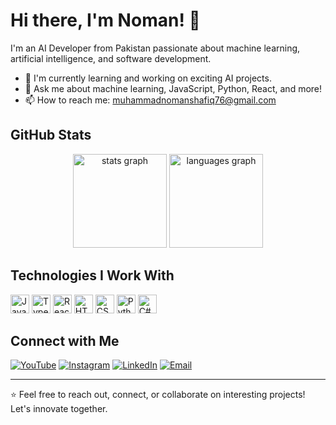 # Hi there, I'm Noman! 👋

I'm an AI Developer from Pakistan passionate about machine learning, artificial intelligence, and software development.

- 🌱 I'm currently learning and working on exciting AI projects.
- 💬 Ask me about machine learning, JavaScript, Python, React, and more!
- 📫 How to reach me: [muhammadnomanshafiq76@gmail.com](mailto:muhammadnomanshafiq76@gmail.com)

## GitHub Stats

<div align="center">
  <img src="https://github-readme-stats.vercel.app/api?username=MuhammadNoman76&hide_title=false&hide_rank=false&show_icons=true&include_all_commits=true&count_private=true&disable_animations=false&theme=dracula&locale=en&hide_border=false&order=1" height="150" alt="stats graph"  />
  <img src="https://github-readme-stats.vercel.app/api/top-langs?username=MuhammadNoman76&locale=en&hide_title=false&layout=compact&card_width=320&langs_count=5&theme=dracula&hide_border=false&order=2" height="150" alt="languages graph"  />
</div>

###

## Technologies I Work With

<img src="https://cdn.jsdelivr.net/gh/devicons/devicon/icons/javascript/javascript-original.svg" height="30" alt="JavaScript">
<img src="https://cdn.jsdelivr.net/gh/devicons/devicon/icons/typescript/typescript-original.svg" height="30" alt="TypeScript">
<img src="https://cdn.jsdelivr.net/gh/devicons/devicon/icons/react/react-original.svg" height="30" alt="React">
<img src="https://cdn.jsdelivr.net/gh/devicons/devicon/icons/html5/html5-original.svg" height="30" alt="HTML5">
<img src="https://cdn.jsdelivr.net/gh/devicons/devicon/icons/css3/css3-original.svg" height="30" alt="CSS3">
<img src="https://cdn.jsdelivr.net/gh/devicons/devicon/icons/python/python-original.svg" height="30" alt="Python">
<img src="https://cdn.jsdelivr.net/gh/devicons/devicon/icons/csharp/csharp-original.svg" height="30" alt="C#">

## Connect with Me

[![YouTube](https://img.shields.io/static/v1?message=YouTube&logo=youtube&label=&color=FF0000&logoColor=white&labelColor=&style=for-the-badge)](https://www.youtube.com/@AlgorithmAdventures)
[![Instagram](https://img.shields.io/static/v1?message=Instagram&logo=instagram&label=&color=E4405F&logoColor=white&labelColor=&style=for-the-badge)](https://www.instagram.com/muhammaadnoman/)
[![LinkedIn](https://img.shields.io/static/v1?message=LinkedIn&logo=linkedin&label=&color=0077B5&logoColor=white&labelColor=&style=for-the-badge)](https://www.linkedin.com/in/muhammad-noman76)
[![Email](https://img.shields.io/static/v1?message=Email&logo=gmail&label=&color=D14836&logoColor=white&labelColor=&style=for-the-badge)](mailto:muhammadnomanshafiq76@gmail.com)

---

⭐️ Feel free to reach out, connect, or collaborate on interesting projects! Let's innovate together.
